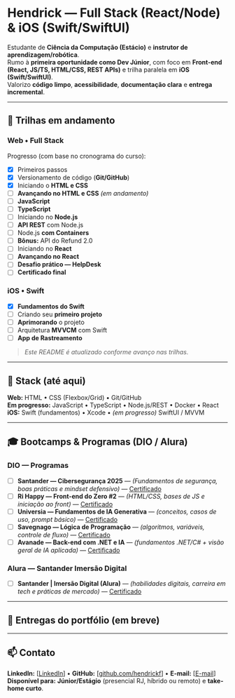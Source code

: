 # Hendrick — Full Stack (React/Node) & iOS (Swift/SwiftUI)

Estudante de **Ciência da Computação (Estácio)** e **instrutor de aprendizagem/robótica**.  
Rumo à **primeira oportunidade como Dev Júnior**, com foco em **Front-end (React, JS/TS, HTML/CSS, REST APIs)** e trilha paralela em **iOS (Swift/SwiftUI)**.  
Valorizo **código limpo**, **acessibilidade**, **documentação clara** e **entrega incremental**.

---

## 🔭 Trilhas em andamento

### Web • Full Stack
Progresso (com base no cronograma do curso):
- [x] Primeiros passos  
- [x] Versionamento de código (**Git/GitHub**)  
- [x] Iniciando o **HTML e CSS**  
- [ ] **Avançando no HTML e CSS** *(em andamento)*  
- [ ] **JavaScript**  
- [ ] **TypeScript**  
- [ ] Iniciando no **Node.js**  
- [ ] **API REST** com Node.js  
- [ ] Node.js **com Containers**  
- [ ] **Bônus:** API do Refund 2.0  
- [ ] Iniciando no **React**  
- [ ] **Avançando no React**  
- [ ] **Desafio prático — HelpDesk**  
- [ ] **Certificado final**

### iOS • Swift
- [x] **Fundamentos do Swift**  
- [ ] Criando seu **primeiro projeto**  
- [ ] **Aprimorando** o projeto  
- [ ] Arquitetura **MVVCM** com Swift  
- [ ] **App de Rastreamento**

> *Este README é atualizado conforme avanço nas trilhas.*

---

## 🧰 Stack (até aqui)
**Web:** HTML • CSS (Flexbox/Grid) • Git/GitHub  
**Em progresso:** JavaScript • TypeScript • Node.js/REST • Docker • React  
**iOS:** Swift (fundamentos) • Xcode • *(em progresso)* SwiftUI / MVVM

---

## 🎓 Bootcamps & Programas (DIO / Alura)

### DIO — Programas
- [ ] **Santander — Cibersegurança 2025** — *(Fundamentos de segurança, boas práticas e mindset defensivo)* — [Certificado](#)
- [ ] **Ri Happy — Front-end do Zero #2** — *(HTML/CSS, bases de JS e iniciação ao front)* — [Certificado](#)
- [ ] **Universia — Fundamentos de IA Generativa** — *(conceitos, casos de uso, prompt básico)* — [Certificado](#)
- [ ] **Savegnago — Lógica de Programação** — *(algoritmos, variáveis, controle de fluxo)* — [Certificado](#)
- [ ] **Avanade — Back-end com .NET e IA** — *(fundamentos .NET/C# + visão geral de IA aplicada)* — [Certificado](#)

### Alura — Santander Imersão Digital
- [ ] **Santander | Imersão Digital (Alura)** — *(habilidades digitais, carreira em tech e práticas de mercado)* — [Certificado](#)

---

## 🚀 Entregas do portfólio (em breve)

---

## 📫 Contato
**LinkedIn:** [[LinkedIn](www.linkedin.com/in/hendrickfsilva)] • **GitHub:** [[github.com/hendrickf](https://github.com/hendrickf/)] • **E-mail:** [[E-mail](hendricksilva.profissional@gmail.com)]  
**Disponível para:** **Júnior/Estágio** (presencial RJ, híbrido ou remoto) e **take-home curto**.
